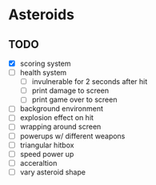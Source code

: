 # Asteroids
## TODO
- [X] scoring system
- [ ] health system
    - [ ] invulnerable for 2 seconds after hit
    - [ ] print damage to screen
    - [ ] print game over to screen
- [ ] background environment
- [ ] explosion effect on hit
- [ ] wrapping around screen
- [ ] powerups w/ different weapons
- [ ] triangular hitbox
- [ ] speed power up
- [ ] acceraltion
- [ ] vary asteroid shape
